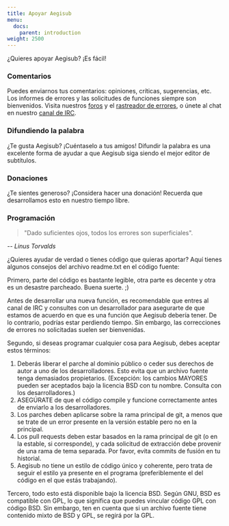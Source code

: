```yaml
---
title: Apoyar Aegisub
menu:
  docs:
    parent: introduction
weight: 2500
---
```


¿Quieres apoyar Aegisub? ¡Es fácil!

### Comentarios

Puedes enviarnos tus comentarios: opiniones, críticas, sugerencias, etc. Los informes de errores y las solicitudes de funciones siempre son bienvenidos. Visita nuestros [foros](http://forums.aegisub.org) y el [rastreador de errores](http://devel.aegisub.org/), o únete al chat en nuestro [canal de IRC](irc://irc.rizon.net/aegisub).

### Difundiendo la palabra

¿Te gusta Aegisub? ¡Cuéntaselo a tus amigos! Difundir la palabra es una excelente forma de ayudar a que Aegisub siga siendo el mejor editor de subtítulos.

### Donaciones

¿Te sientes generoso? ¡Considera hacer una donación! Recuerda que desarrollamos esto en nuestro tiempo libre.

### Programación

> "Dado suficientes ojos, todos los errores son superficiales".

_-- Linus Torvalds_

¿Quieres ayudar de verdad o tienes código que quieras aportar? Aquí tienes algunos consejos del archivo readme.txt en el código fuente:

Primero, parte del código es bastante legible, otra parte es decente y otra es un desastre parcheado. Buena suerte. ;)

Antes de desarrollar una nueva función, es recomendable que entres al canal de IRC y consultes con un desarrollador para asegurarte de que estamos de acuerdo en que es una función que Aegisub debería tener. De lo contrario, podrías estar perdiendo tiempo. Sin embargo, las correcciones de errores no solicitadas suelen ser bienvenidas.

Segundo, si deseas programar cualquier cosa para Aegisub, debes aceptar estos términos:

1. Deberás liberar el parche al dominio público o ceder sus derechos de autor a uno de los desarrolladores. Esto evita que un archivo fuente tenga demasiados propietarios. (Excepción: los cambios MAYORES pueden ser aceptados bajo la licencia BSD con tu nombre. Consulta con los desarrolladores.)
2. ASEGÚRATE de que el código compile y funcione correctamente antes de enviarlo a los desarrolladores.
3. Los parches deben aplicarse sobre la rama principal de git, a menos que se trate de un error presente en la versión estable pero no en la principal.
4. Los pull requests deben estar basados en la rama principal de git (o en la estable, si corresponde), y cada solicitud de extracción debe provenir de una rama de tema separada. Por favor, evita commits de fusión en tu historial.
5. Aegisub no tiene un estilo de código único y coherente, pero trata de seguir el estilo ya presente en el programa (preferiblemente el del código en el que estás trabajando).

Tercero, todo esto está disponible bajo la licencia BSD. Según GNU, BSD es compatible con GPL, lo que significa que puedes vincular código GPL con código BSD. Sin embargo, ten en cuenta que si un archivo fuente tiene contenido mixto de BSD y GPL, se regirá por la GPL.

